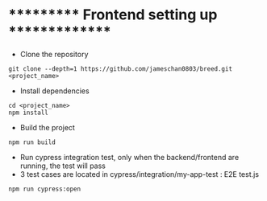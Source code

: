# ********* Frontend setting up  *************

- Clone the repository
```
git clone --depth=1 https://github.com/jameschan0803/breed.git <project_name>
```
- Install dependencies
```
cd <project_name>
npm install
```

- Build the project 
```
npm run build
```

- Run cypress integration test, only when the backend/frontend are running, the test will pass 
-  3 test cases are located in cypress/integration/my-app-test : E2E test.js
```
npm run cypress:open
```

